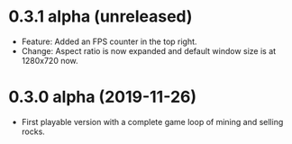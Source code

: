 0.3.1 alpha (unreleased)
========================

* Feature: Added an FPS counter in the top right.
* Change: Aspect ratio is now expanded and default window size is at 1280x720 now.

0.3.0 alpha (2019-11-26)
========================

* First playable version with a complete game loop of mining and selling rocks.

